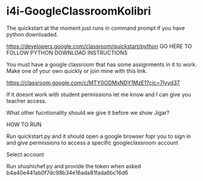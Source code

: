 # i4i-GoogleClassroomKolibri


The quickstart at the moment just runs in command prompt if you have python downloaded.

https://developers.google.com/classroom/quickstart/python    GO HERE TO FOLLOW PYTHON DOWNLOAD INSTRUCTIONS


You must have a google classroom that has some assignments in it to work. Make one of your own quickly or join mine with this link.

https://classroom.google.com/c/MTY0ODMxNDY1MzE1?cjc=7lyyd37


If it doesnt work with student permissions let me know and I can give you teacher access.

What other fucntionality should we give it before we show Jigar?



HOW TO RUN

Run quickstart.py and it should open a google browser fopr you to sign in and give permissions to access a specific googleclassroom account

Select account

Run shushichef.py and provide the token when asked b4a40e441ab0f7dc98b34e16ada81fada6bc16d6
